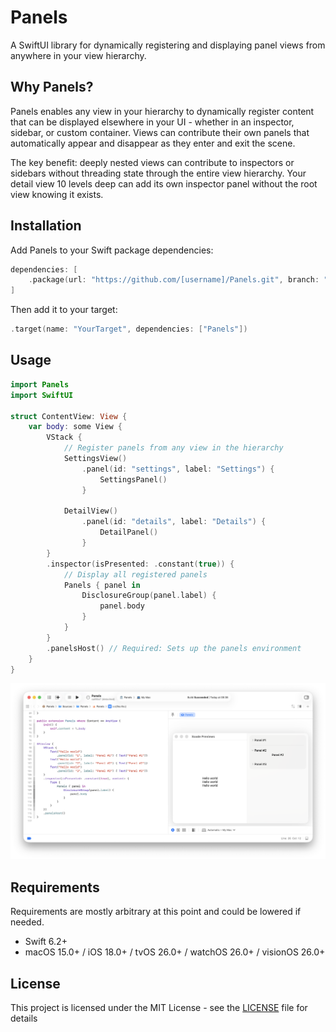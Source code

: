 # Panels

A SwiftUI library for dynamically registering and displaying panel views from anywhere in your view hierarchy.

## Why Panels?

Panels enables any view in your hierarchy to dynamically register content that can be displayed elsewhere in your UI - whether in an inspector, sidebar, or custom container. Views can contribute their own panels that automatically appear and disappear as they enter and exit the scene. 

The key benefit: deeply nested views can contribute to inspectors or sidebars without threading state through the entire view hierarchy. Your detail view 10 levels deep can add its own inspector panel without the root view knowing it exists.

## Installation

Add Panels to your Swift package dependencies:

```swift
dependencies: [
    .package(url: "https://github.com/[username]/Panels.git", branch: "main")
]
```

Then add it to your target:

```swift
.target(name: "YourTarget", dependencies: ["Panels"])
```

## Usage

```swift
import Panels
import SwiftUI

struct ContentView: View {
    var body: some View {
        VStack {
            // Register panels from any view in the hierarchy
            SettingsView()
                .panel(id: "settings", label: "Settings") {
                    SettingsPanel()
                }

            DetailView()
                .panel(id: "details", label: "Details") {
                    DetailPanel()
                }
        }
        .inspector(isPresented: .constant(true)) {
            // Display all registered panels
            Panels { panel in
                DisclosureGroup(panel.label) {
                    panel.body
                }
            }
        }
        .panelsHost() // Required: Sets up the panels environment
    }
}
```

![Panels library in action showing settings and details panels in the inspector](<.documentation/Screenshot 2025-08-29 at 12.32.33.png>)

## Requirements

Requirements are mostly arbitrary at this point and could be lowered if needed.

- Swift 6.2+
- macOS 15.0+ / iOS 18.0+ / tvOS 26.0+ / watchOS 26.0+ / visionOS 26.0+

## License

This project is licensed under the MIT License - see the [LICENSE](LICENSE) file for details

